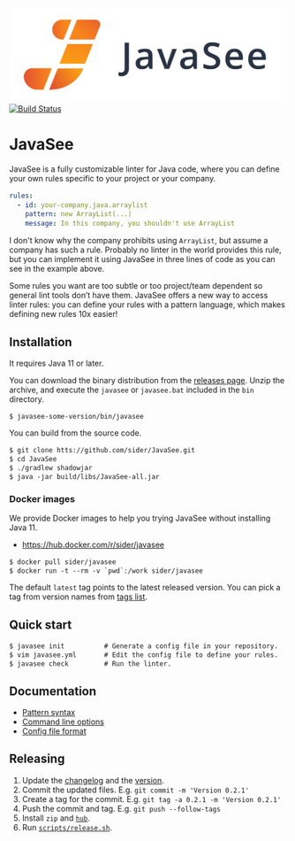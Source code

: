 ![JavaSee logo](logo/JavaSee.png)
[![Build Status](https://travis-ci.com/sider/JavaSee.svg?token=1b3KJqNfDxzAbTA6x5p4&branch=master)](https://travis-ci.com/sider/JavaSee)

# JavaSee

JavaSee is a fully customizable linter for Java code, where you can define your own rules specific to your project or your company.

```yaml
rules:
  - id: your-company.java.arraylist
    pattern: new ArrayList(...)
    message: In this company, you shouldn't use ArrayList
```

I don't know why the company prohibits using `ArrayList`, but assume a company has such a rule. Probably no linter in the world provides this rule, but you can implement it using JavaSee in three lines of code as you can see in the example above.

Some rules you want are too subtle or too project/team dependent so general lint tools don’t have them. JavaSee offers a new way to access linter rules: you can define your rules with a pattern language, which makes defining new rules 10x easier!

## Installation

It requires Java 11 or later.

You can download the binary distribution from the [releases page](https://github.com/sider/JavaSee/releases).
Unzip the archive, and execute the `javasee` or `javasee.bat` included in the `bin` directory.

```
$ javasee-some-version/bin/javasee
```

You can build from the source code.

```
$ git clone htts://github.com/sider/JavaSee.git
$ cd JavaSee
$ ./gradlew shadowjar
$ java -jar build/libs/JavaSee-all.jar
```

### Docker images

We provide Docker images to help you trying JavaSee without installing Java 11.

- https://hub.docker.com/r/sider/javasee

```
$ docker pull sider/javasee
$ docker run -t --rm -v `pwd`:/work sider/javasee
```

The default `latest` tag points to the latest released version.
You can pick a tag from version names from [tags list](https://hub.docker.com/r/sider/javasee/tags).

## Quick start

```
$ javasee init          # Generate a config file in your repository.
$ vim javasee.yml       # Edit the config file to define your rules.
$ javasee check         # Run the linter.
```

## Documentation

- [Pattern syntax](doc/pattern-syntax.md)
- [Command line options](doc/command-line-options.md)
- [Config file format](doc/rule.md)

## Releasing

1. Update the [changelog](CHANGELOG.md) and the [version](src/main/java/com/github/sider/javasee/Version.java).
2. Commit the updated files. E.g. `git commit -m 'Version 0.2.1'`
3. Create a tag for the commit. E.g. `git tag -a 0.2.1 -m 'Version 0.2.1'`
4. Push the commit and tag. E.g. `git push --follow-tags`
5. Install `zip` and [`hub`](https://github.com/github/hub).
6. Run [`scripts/release.sh`](scripts/release.sh).
